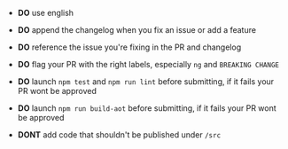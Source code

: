  - **DO** use english
 - **DO** append the changelog when you fix an issue or add a feature
 - **DO** reference the issue you're fixing in the PR and changelog
 - **DO** flag your PR with the right labels, especially `ng` and `BREAKING CHANGE`
 - **DO** launch `npm test` and `npm run lint` before submitting, if it fails your PR wont be approved
 - **DO** launch `npm run build-aot` before submitting, if it fails your PR wont be approved

 - **DONT** add code that shouldn't be published under `/src`